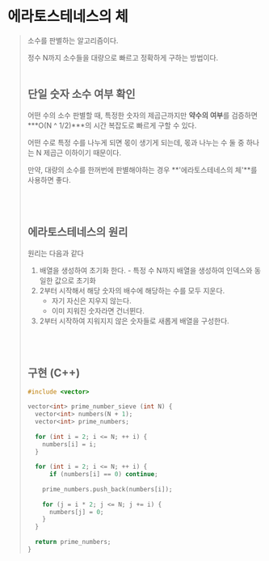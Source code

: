 # 에라토스테네스의 체

> 소수를 판별하는 알고리즘이다. </br>
>
> 정수 N까지 소수들을 대량으로 빠르고 정확하게 구하는 방법이다. </br></br>
>
> ## 단일 숫자 소수 여부 확인
>
> 어떤 수의 소수 판별할 때, 특정한 숫자의 제곱근까지만 **약수의 여부**를 검증하면 ***O(N ^ 1/2)***의 시간 복잡도로 빠르게 구할 수 있다.</br>
>
> 어떤 수로 특정 수를 나누게 되면 몫이 생기게 되는데, 몫과 나누는 수 둘 중 하나는 N 제곱근 이하이기 때문이다. </br>
>
> 만약, 대량의 소수를 한꺼번에 판별해야하는 경우 **'에라토스테네스의 체'**를 사용하면 좋다.
>
> </br></br>
>
> ## 에라토스테네스의 원리
>
> 원리는 다음과 같다 </br>
>
> 1. 배열을 생성하여 초기화 한다. - 특정 수 N까지 배열을 생성하여 인덱스와 동일한 값으로 초기화
> 2. 2부터 시작해서 해당 숫자의 배수에 해당하는 수를 모두 지운다.
>    - 자기 자신은 지우지 않는다.
>    - 이미 지워진 숫자라면 건너뛴다.
> 3. 2부터 시작하여 지워지지 않은 숫자들로 새롭게 배열을 구성한다.
>
> </br></br>
>
> ## 구현 (C++)
>
> ~~~c++
> #include <vector>
> 
> vector<int> prime_number_sieve (int N) {
>   vector<int> numbers(N + 1);
>   vector<int> prime_numbers;
>   
>   for (int i = 2; i <= N; ++ i) {
>     numbers[i] = i;
>   }
>   
>   for (int i = 2; i <= N; ++ i) {
> 		if (numbers[i] == 0) continue;
>     
>     prime_numbers.push_back(numbers[i]);
>     
>     for (j = i * 2; j <= N; j += i) {
>     	numbers[j] = 0;  
>     }
>   }
>   
>   return prime_numbers;
> }
> ~~~

